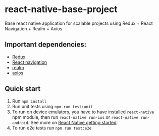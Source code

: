 # react-native-base-project
Base react native application for scalable projects using Redux + React Navigation + Realm + Axios
## Important dependencies:

- [Redux](http://redux.js.org)
- [React navigation](https://reactnavigation.org)
- [realm](https://github.com/realm/realm-js)
- [axios](https://github.com/axios/axios)

## Quick start

1. Run `npm install`
2. Run unit tests using `npm run test:unit`
3. To run on device emulators, you have to have installed `react-native` npm module, then run `react-native run-ios` or `react-native run-android`. See more on [React Native getting started](https://facebook.github.io/react-native/docs/getting-started.html).
4. To run e2e tests run `npm run test:e2e`
